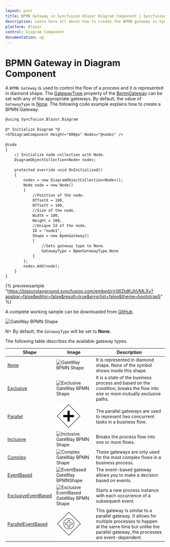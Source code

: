 ```yaml
---
layout: post
title: BPMN Gateway in Syncfusion Blazor Diagram Component | Syncfusion
description: Learn here all about how to create the BPMN gateway in Syncfusion Blazor Diagram component and more.
platform: Blazor
control: Diagram Component
documentation: ug
---
```


# BPMN Gateway in Diagram Component

A `BPMN Gateway` is used to control the flow of a process and it is represented in diamond shape. The [GatewayType](https://help.syncfusion.com/cr/blazor/Syncfusion.Blazor.Diagram.BpmnGateway.html#Syncfusion_Blazor_Diagram_BpmnGateway_GatewayType) property of the [BpmnGateway](https://help.syncfusion.com/cr/blazor/Syncfusion.Blazor.Diagram.BpmnGateway.html) can be set with any of the appropriate gateways. By default, the value of `GatewayType` is [None](https://help.syncfusion.com/cr/blazor/Syncfusion.Blazor.Diagram.BpmnGatewayType.html#Syncfusion_Blazor_Diagram_BpmnGatewayType_None). The following code example explains how to create a BPMN Gateway.

```cshtml
@using Syncfusion.Blazor.Diagram

@* Initialize Diagram *@
<SfDiagramComponent Height="600px" Nodes="@nodes" />

@code
{
    // Initialize node collection with Node.
    DiagramObjectCollection<Node> nodes;

    protected override void OnInitialized()
    {
        nodes = new DiagramObjectCollection<Node>();
        Node node = new Node()
        {
            //Position of the node.
            OffsetX = 100,
            OffsetY = 100,
            //Size of the node.
            Width = 100,
            Height = 100,
            //Unique Id of the node.
            ID = "node1",
            Shape = new BpmnGateway()
            {
                //Sets gateway type to None.
                GatewayType = BpmnGatewayType.None 
            }
        };
        nodes.Add(node);
    }
}
```
{% previewsample "https://blazorplayground.syncfusion.com/embed/rjrIWZtdKJhVMLXv?appbar=false&editor=false&result=true&errorlist=false&theme=bootstrap5" %}

A complete working sample can be downloaded from [GitHub](https://github.com/SyncfusionExamples/Blazor-Diagram-Examples/tree/master/UG-Samples/BpmnEditor/BpmnGateway/BpmnGateway)


![GateWay BPMN Shape](../images/bpmn-gataway-none.png)

N> By default, the `GatewayType` will be set to **None.**

The following table describes the available gateway types.

| Shape | Image | Description|
| -------- | -------- | -------- |
| [None](https://help.syncfusion.com/cr/blazor/Syncfusion.Blazor.Diagram.BpmnGatewayType.html#Syncfusion_Blazor_Diagram_BpmnGatewayType_None) | ![GateWay BPMN Shape](../images/bpmn-gataway-none.png) |It is represented in diamond shape. None of the symbol shows inside this shape.|
| [Exclusive](https://help.syncfusion.com/cr/blazor/Syncfusion.Blazor.Diagram.BpmnGatewayType.html#Syncfusion_Blazor_Diagram_BpmnGatewayType_Exclusive) | ![Exclusive GateWay BPMN Shape](../images/Exclusive.png) |It is a state of the business process and based on the condition, breaks the flow into one or more mutually exclusive paths.|
| [Parallel](https://help.syncfusion.com/cr/blazor/Syncfusion.Blazor.Diagram.BpmnGatewayType.html#Syncfusion_Blazor_Diagram_BpmnGatewayType_Parallel) | ![Parallel GateWay BPMN Shape](../images/Bpmn-Gateway-Parallel.png) |The parallel gateways are used to represent two concurrent tasks in a business flow.|
| [Inclusive](https://help.syncfusion.com/cr/blazor/Syncfusion.Blazor.Diagram.BpmnGatewayType.html#Syncfusion_Blazor_Diagram_BpmnGatewayType_Inclusive) | ![Inclusive GateWay BPMN Shape](../images/Inclusive.png) |Breaks the process flow into one or more flows.|
| [Complex](https://help.syncfusion.com/cr/blazor/Syncfusion.Blazor.Diagram.BpmnGatewayType.html#Syncfusion_Blazor_Diagram_BpmnGatewayType_Complex) | ![Complex GateWay BPMN Shape](../images/Complex.png) |These gateways are only used for the most complex flows in a business process.|
| [EventBased](https://help.syncfusion.com/cr/blazor/Syncfusion.Blazor.Diagram.BpmnGatewayType.html#Syncfusion_Blazor_Diagram_BpmnGatewayType_EventBased) | ![EventBased GateWay BPMNShape](../images/EventBased.png) |The event-based gateway allows you to make a decision based on events.|
| [ExclusiveEventBased](https://help.syncfusion.com/cr/blazor/Syncfusion.Blazor.Diagram.BpmnGatewayType.html#Syncfusion_Blazor_Diagram_BpmnGatewayType_ExclusiveEventBased) | ![Exclusive EventBased GateWay BPMN Shape](../images/EEBased.png) |Starts a new process instance with each occurrence of a subsequent event.|
| [ParallelEventBased](https://help.syncfusion.com/cr/blazor/Syncfusion.Blazor.Diagram.BpmnGatewayType.html#Syncfusion_Blazor_Diagram_BpmnGatewayType_ParallelEventBased) | ![Parallel EventBased GateWay BPMN Shape](../images/Bpmn-Gateway-ParallelEventBased.png) |This gateway is similar to a parallel gateway. It allows for multiple processes to happen at the same time but unlike the parallel gateway, the processes are event-dependent.|
